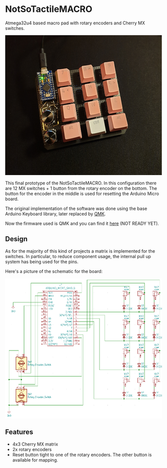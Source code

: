 # NotSoTactileMACRO

Atmega32u4 based macro pad with rotary encoders and Cherry MX switches.

<p align="center">
  <img width="577" height="450" src="https://github.com/Cipulot/NotSoTactileMACRO/blob/main/media/NoSoTactileMACRO.jpg">
</p>

This final prototype of the NotSoTactileMACRO. In this configuration there are 12 MX switches + 1 button from the rotary encoder on the bottom. The button for the encoder in the middle is used for resetting the Arduino Micro board.

The original implementation of the software was done using the base Arduino Keyboard library, later replaced by [QMK](https://github.com/qmk/qmk_firmware).

Now the firmware used is QMK and you can find it [here]() (NOT READY YET).
## Design

As for the majority of this kind of projects a matrix is implemented for the switches. In particular, to reduce component usage, the internal pull up system has being used for the pins.

Here's a picture of the schematic for the board:
<p align="center">
 <img width="577" height="450" src="https://github.com/Cipulot/NotSoTactileMACRO/blob/main/media/Schematic.png">
</p>

## Features
* 4x3 Cherry MX matrix
* 2x rotary encoders
* Reset button tight to one of the rotary encoders. The other button is available for mapping.
